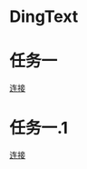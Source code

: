 # DingText
任务一
==
[连接](https://dingyj0604.github.io/DingText/text1.html)

任务一.1
==
[连接](https://dingyj0604.github.io/DingText/text1.1.html)
